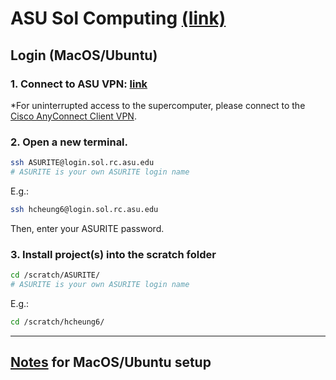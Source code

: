 # ASU Sol Computing [(link)](https://asurc.atlassian.net/wiki/spaces/RC/overview)

## Login (MacOS/Ubuntu)
### 1. Connect to ASU VPN: [link](https://asurc.atlassian.net/wiki/spaces/RC/pages/1905131521/Connecting+to+the+Supercomputers+with+SSH)
*For uninterrupted access to the supercomputer, please connect to the [Cisco AnyConnect Client VPN](https://sslvpn-im.asu.edu/CACHE/stc/1/index.html).

### 2. Open a new terminal.
   
```bash
ssh ASURITE@login.sol.rc.asu.edu
# ASURITE is your own ASURITE login name
```
E.g.:
```bash
ssh hcheung6@login.sol.rc.asu.edu
```

Then, enter your ASURITE password.

### 3. Install project(s) into the scratch folder
```bash
cd /scratch/ASURITE/
# ASURITE is your own ASURITE login name
```
E.g.:
```bash
cd /scratch/hcheung6/
````
---
## [Notes](https://jyalim.github.io/agave-shell-novice/setup.html) for MacOS/Ubuntu setup

